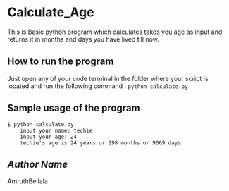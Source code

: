 # Calculate_Age

This is Basic python program which calculates takes you age as input and returns it in months and days you have lived till now.

## How to run the program
Just open any of your code terminal in the folder where your script is located and run the following command :
       `python calculate.py`


## Sample usage of the program
```
$ python calculate.py 
    input your name: techie
    input your age: 24 
    techie's age is 24 years or 298 months or 9069 days
```

## *Author Name*
AmruthBellala
